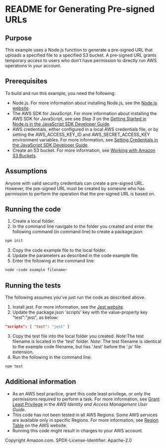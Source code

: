 # README for Generating Pre-signed URLs

## Purpose

This example uses a Node.js function to generate a pre-signed URL that uploads a specified file to a specified S3 bucket. A pre-signed URL grants temporary access to users who don’t have permission to directly run AWS operations in your account. 

## Prerequisites

To build and run this example, you need the following:
- Node.js. For more information about installing Node.js, see the [Node.js website](https://nodejs.org).
- The AWS SDK for JavaScript.  For more information about installing the AWS SDK for JavaScript, see see *Step 3* on the [Getting Started in Node.js in the JavaScript SDK Developer Guide](https://docs.aws.amazon.com/sdk-for-javascript/v2/developer-guide/getting-started-nodejs.html).
- AWS credentials, either configured in a local AWS credentials file, or by setting the AWS_ACCESS_KEY_ID and AWS_SECRET_ACCESS_KEY environment variables. For more information, see  [Setting Credentials in the JavaScript SDK Developer Guide](https://docs.aws.amazon.com/sdk-for-javascript/v2/developer-guide/setting-credentials.html).
- Create an S3 bucket. For more information, see [Working with Amazon S3 Buckets](https://docs.aws.amazon.com/AmazonS3/latest/dev/UsingBucket.html#create-bucket-intro).

## Assumptions
Anyone with valid security credentials can create a pre-signed URL. However, the pre-signed URL must be created by someone who has permission to perform the operation that the pre-signed URL is based on.

## Running the code
1. Create a local folder.
2. In the command line navigate to the folder you created and enter the following command (in command line) to create a package.json:
```javascript
npm init
```
3. Copy the code example file to the local folder. 
4. Update the parameters as described in the code example file.
5. Enter the following at the command line:
```javascript
node <code example filename>
```

## Running the tests
The following assumes you've just run the code as described above.

1. Install jest. For more information, see the [Jest website](https://jestjs.io/).
2. Update the package.json 'scripts' key with the value-property key "test":"jest", as below:
```json
"scripts": { "test": "jest" } 
```
3. Copy the test file into the local folder you created.
*Note*:The test filename is located in the 'test' folder. 
*Note*: The test filename is identical to the example code filename, but has '.test' before the '.js' file extension.
6. Run the following in the command line:
```javascript
npm test
```
    
## Additional information

- As an AWS best practice, grant this code least privilege, or only the 
  permissions required to perform a task. For more information, see [Grant Least Privilege](https://docs.aws.amazon.com/IAM/latest/UserGuide/best-practices.html#grant-least-privilege) in the *AWS Identity and Access Management User Guide*.
- This code has not been tested in all AWS Regions. Some AWS services are 
  available only in specific Regions. For more information, see [Region Table](https://aws.amazon.com/about-aws/global-infrastructure/regional-product-services/) on the AWS website. 
- Running this code might result in charges to your AWS account.


Copyright Amazon.com.
SPDX-License-Identifier: Apache-2.0



